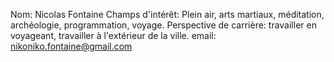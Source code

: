 Nom: Nicolas Fontaine
Champs d'intérêt: Plein air, arts martiaux, méditation, archéologie, programmation, voyage.
Perspective de carrière: travailler en voyageant, travailler à l'extérieur de la ville.
email: nikoniko.fontaine@gmail.com
